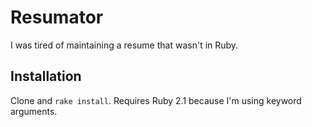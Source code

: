 # Resumator

I was tired of maintaining a resume that wasn't in Ruby.

## Installation

Clone and `rake install`. Requires Ruby 2.1 because I'm using keyword arguments.
